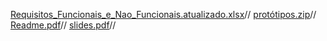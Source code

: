[Requisitos_Funcionais_e_Nao_Funcionais.atualizado.xlsx](https://github.com/user-attachments/files/21024339/Requisitos_Funcionais_e_Nao_Funcionais.atualizado.xlsx)//
[protótipos.zip](https://github.com/user-attachments/files/21025141/prototipos.zip)//
[Readme.pdf](https://github.com/user-attachments/files/20988287/Readme.pdf)//
[slides.pdf](https://github.com/user-attachments/files/20988307/slides.pdf)//
